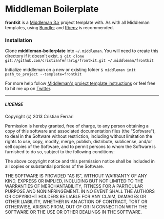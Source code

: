 # Middleman Boilerplate

**frontkit** is a [Middleman 3.x](http://middlemanapp.com/) project template with. As with all Middleman templates, using [Bundler](http://gembundler.com/) and [Rbenv](https://github.com/sstephenson/rbenv/) is recommended.

### Installation ###

Clone **middleman-boilerplate** into `~/.middleman`. You will need to create this directory if it doesn't exist.
```$ git clone git://github.com/cristianferrarig/frontkit.git ~/.middleman/frontkit```

Initialize middleman on a new or existing folder `$ middleman init path_to_project --template=frontkit`


For more help follow [Middleman's project template instructions](http://middlemanapp.com/getting-started/welcome/) or feel free to hit me up on [Twitter](http://twitter.com/cristianferrarig).

---

##### LICENSE #####

Copyright (c) 2013 Cristian Ferrari

Permission is hereby granted, free of charge, to any person obtaining
a copy of this software and associated documentation files (the
"Software"), to deal in the Software without restriction, including
without limitation the rights to use, copy, modify, merge, publish,
distribute, sublicense, and/or sell copies of the Software, and to
permit persons to whom the Software is furnished to do so, subject to
the following conditions:

The above copyright notice and this permission notice shall be
included in all copies or substantial portions of the Software.

THE SOFTWARE IS PROVIDED "AS IS", WITHOUT WARRANTY OF ANY KIND,
EXPRESS OR IMPLIED, INCLUDING BUT NOT LIMITED TO THE WARRANTIES OF
MERCHANTABILITY, FITNESS FOR A PARTICULAR PURPOSE AND
NONINFRINGEMENT. IN NO EVENT SHALL THE AUTHORS OR COPYRIGHT HOLDERS BE
LIABLE FOR ANY CLAIM, DAMAGES OR OTHER LIABILITY, WHETHER IN AN ACTION
OF CONTRACT, TORT OR OTHERWISE, ARISING FROM, OUT OF OR IN CONNECTION
WITH THE SOFTWARE OR THE USE OR OTHER DEALINGS IN THE SOFTWARE.
